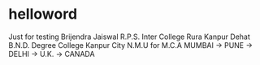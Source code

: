 # helloword
Just for testing
Brijendra Jaiswal
R.P.S. Inter College Rura Kanpur Dehat
B.N.D. Degree College Kanpur City
N.M.U for M.C.A
MUMBAI -> PUNE -> DELHI -> U.K. -> CANADA
